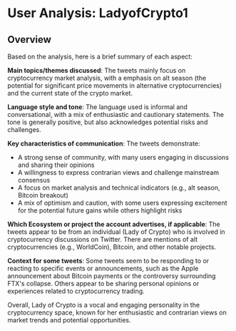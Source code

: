 # User Analysis: LadyofCrypto1

## Overview

Based on the analysis, here is a brief summary of each aspect:

**Main topics/themes discussed**: The tweets mainly focus on cryptocurrency market analysis, with a emphasis on alt season (the potential for significant price movements in alternative cryptocurrencies) and the current state of the crypto market.

**Language style and tone**: The language used is informal and conversational, with a mix of enthusiastic and cautionary statements. The tone is generally positive, but also acknowledges potential risks and challenges.

**Key characteristics of communication**: The tweets demonstrate:

* A strong sense of community, with many users engaging in discussions and sharing their opinions
* A willingness to express contrarian views and challenge mainstream consensus
* A focus on market analysis and technical indicators (e.g., alt season, Bitcoin breakout)
* A mix of optimism and caution, with some users expressing excitement for the potential future gains while others highlight risks

**Which Ecosystem or project the account advertises, if applicable**: The tweets appear to be from an individual (Lady of Crypto) who is involved in cryptocurrency discussions on Twitter. There are mentions of alt cryptocurrencies (e.g., WorldCoin), Bitcoin, and other notable projects.

**Context for some tweets**: Some tweets seem to be responding to or reacting to specific events or announcements, such as the Apple announcement about Bitcoin payments or the controversy surrounding FTX's collapse. Others appear to be sharing personal opinions or experiences related to cryptocurrency trading.

Overall, Lady of Crypto is a vocal and engaging personality in the cryptocurrency space, known for her enthusiastic and contrarian views on market trends and potential opportunities.